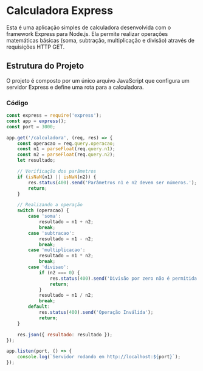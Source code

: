 # Calculadora Express

Esta é uma aplicação simples de calculadora desenvolvida com o framework Express para Node.js. Ela permite realizar operações matemáticas básicas (soma, subtração, multiplicação e divisão) através de requisições HTTP GET.

## Estrutura do Projeto

O projeto é composto por um único arquivo JavaScript que configura um servidor Express e define uma rota para a calculadora.

### Código

```javascript
const express = require('express');
const app = express();
const port = 3000;

app.get('/calculadora', (req, res) => {
    const operacao = req.query.operacao;
    const n1 = parseFloat(req.query.n1); 
    const n2 = parseFloat(req.query.n2); 
    let resultado;

    // Verificação dos parâmetros
    if (isNaN(n1) || isNaN(n2)) {
        res.status(400).send('Parâmetros n1 e n2 devem ser números.');
        return;
    }

    // Realizando a operação
    switch (operacao) {
        case 'soma':
            resultado = n1 + n2;
            break;
        case 'subtracao':
            resultado = n1 - n2;
            break;
        case 'multiplicacao':
            resultado = n1 * n2;
            break;
        case 'divisao':
            if (n2 === 0) {
                res.status(400).send('Divisão por zero não é permitida.');
                return;
            }
            resultado = n1 / n2;
            break;
        default:
            res.status(400).send('Operação Inválida');
            return;
    }

    res.json({ resultado: resultado });
});

app.listen(port, () => {
    console.log(`Servidor rodando em http://localhost:${port}`);
});
